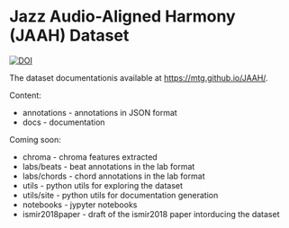 # Jazz Audio-Aligned Harmony (JAAH) Dataset

[![DOI](https://zenodo.org/badge/84466539.svg)](https://zenodo.org/badge/latestdoi/84466539)

The dataset documentationis available at  https://mtg.github.io/JAAH/.

Content:

   * annotations - annotations in JSON format
   * docs - documentation

Coming soon:

   * chroma - chroma features extracted
   * labs/beats - beat annotations in the lab format
   * labs/chords - chord annotations in the lab format
   * utils - python utils for exploring the dataset
   * utils/site - python utils for documentation generation
   * notebooks - jypyter notebooks
   * ismir2018paper - draft of the ismir2018 paper intorducing the dataset
  
